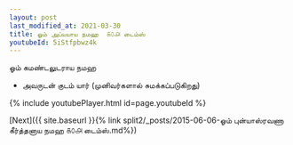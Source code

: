 ```yaml
---
layout: post
last_modified_at: 2021-03-30
title: ஓம் அப்யயாய நமஹ  ௧௦௮ டைம்ஸ்
youtubeId: 5iStfpbwz4k
---
```

 
 
 ஓம் கமண்டலுடராய நமஹ  
 
 -  அவருடன் குடம் யார் (முனிவர்களால் சுமக்கப்படுகிறது) 
 
  
 
  
 
 
 
 
 
 


{% include youtubePlayer.html id=page.youtubeId %}
 
[Next]({{ site.baseurl }}{% link  split2/_posts/2015-06-06-ஓம் புன்யாஸ்ரவணா கீர்த்தனாய நமஹ ௧௦௮ டைம்ஸ்.md%})
 
